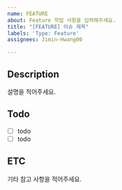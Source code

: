 ```yaml
---
name: FEATURE
about: Feature 작업 사항을 입력해주세요.
title: "[FEATURE] 이슈 제목"
labels: 'Type: Feature'
assignees: Jimin-Hwang00

---
```


## Description

설명을 적어주세요. 

## Todo
- [ ] todo
- [ ] todo

## ETC

기타 참고 사항을 적어주세요.
